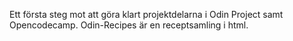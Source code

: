 Ett första steg mot att göra klart projektdelarna i Odin Project samt Opencodecamp.
Odin-Recipes är en receptsamling i html.